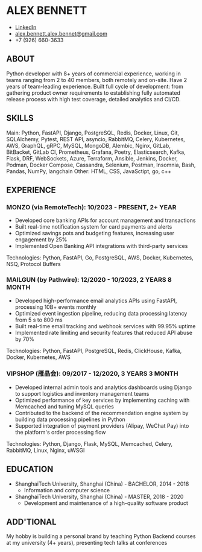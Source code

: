 # ALEX BENNETT 

- [LinkedIn](https://www.linkedin.com/in/alex-bennett-alex-bennett/) 
- alex.bennett.alex.bennet@gmail.com 
- +7 (926) 660-3633


## ABOUT

Python developer with 8+ years of commercial experience, working in teams ranging from 2 to 40 members, both remotely and on-site. Have 2 years of team-leading experience. Built full cycle of development: from gathering product owner requirements to establishing fully automated release process with high test coverage, detailed analytics and CI/CD.

## SKILLS

Main: Python, FastAPI, Django, PostgreSQL, Redis, Docker, Linux, Git, SQLAlchemy, Pytest, REST API, asyncio, RabbitMQ, Celery, Kubernetes, AWS, GraphQL, gRPC, MySQL, MongoDB, Alembic, Nginx, GitLab, BitBacket, GitLab CI, Prometheus, Grafana, Poetry, Elasticsearch, Kafka, Flask, DRF, WebSockets, Azure, Terraform, Ansible, Jenkins, Docker, Podman, Docker Compose, Cassandra, Selenium, Postman, Insomnia, Bash, Pandas, NumPy, langchain
Other: HTML, CSS, JavaSctipt, go, c++

## EXPERIENCE
### MONZO (via RemoteTech): 10/2023 - PRESENT, 2+ YEAR

- Developed core banking APIs for account management and transactions
- Built real-time notification system for card payments and alerts
- Optimized savings pots and budgeting features, increasing user engagement by $25 \%$
- Implemented Open Banking API integrations with third-party services

Technologies: Python, FastAPI, Go, PostgreSQL, AWS, Docker, Kubernetes, NSQ, Protocol Buffers

### MAILGUN (by Pathwire): 12/2020 - 10/2023, 2 YEARS 8 MONTH

- Developed high-performance email analytics APIs using FastAPI, processing 10B+ events monthly
- Optimized event ingestion pipeline, reducing data processing latency from 5 s to 800 ms
- Built real-time email tracking and webhook services with $99.95 \%$ uptime
- Implemented rate limiting and security features that reduced API abuse by $70 \%$

Technologies: Python, FastAPI, PostgreSQL, Redis, ClickHouse, Kafka, Docker, Kubernetes, AWS

### VIPSHOP (雁晶会): 09/2017 - 12/2020, 3 YEARS 3 MONTH

- Developed internal admin tools and analytics dashboards using Django to support logistics and inventory management teams
- Optimized performance of key services by implementing caching with Memcached and tuning MySQL queries
- Contributed to the backend of the recommendation engine system by building data processing pipelines in Python
- Supported integration of payment providers (Alipay, WeChat Pay) into the platform's order processing flow

Technologies: Python, Django, Flask, MySQL, Memcached, Celery, RabbitMQ, Linux, Nginx, uWSGI

## EDUCATION

- ShanghaiTech University, Shanghai (China) - BACHELOR, 2014 - 2018
  - Information and computer science
- ShanghaiTech University, Shanghai (China) - MASTER, 2018 - 2020
  - Development and maintenance of a high-quality software product

## ADD'TIONAL

My hobby is building a personal brand by teaching Python Backend courses at my university (4+ years), presenting tech talks at conferences
